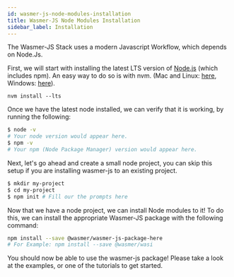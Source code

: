 ```yaml
---
id: wasmer-js-node-modules-installation
title: Wasmer-JS Node Modules Installation
sidebar_label: Installation
---
```


The Wasmer-JS Stack uses a modern Javascript Workflow, which depends on Node.Js.

First, we will start with installing the latest LTS version of [Node.js](https://nodejs.org/en/) (which includes npm). An easy way to do so is with nvm. (Mac and Linux: [here](https://github.com/creationix/nvm), Windows: [here](https://github.com/coreybutler/nvm-windows)).

`nvm install --lts`

Once we have the latest node installed, we can verify that it is working, by running the following:

```bash
$ node -v
# Your node version would appear here.
$ npm -v
# Your npm (Node Package Manager) version would appear here.
```

Next, let's go ahead and create a small node project, you can skip this setup if you are installing wasmer-js to an existing project.

```bash
$ mkdir my-project
$ cd my-project
$ npm init # Fill our the prompts here
```

Now that we have a node project, we can install Node modules to it! To do this, we can install the appropriate Wasmer-JS package with the following command:

```bash
npm install --save @wasmer/wasmer-js-package-here
# For Example: npm install --save @wasmer/wasi
```

You should now be able to use the wasmer-js package! Please take a look at the examples, or one of the tutorials to get started.
